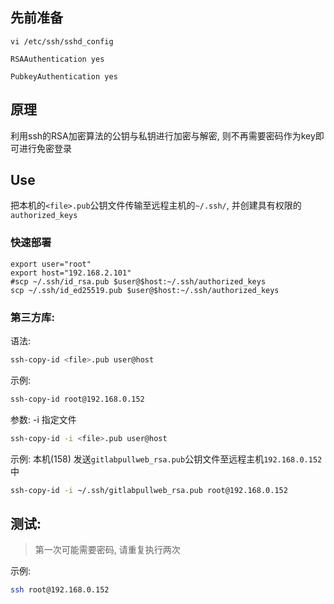 ## 先前准备
```shell
vi /etc/ssh/sshd_config

RSAAuthentication yes

PubkeyAuthentication yes
```

## 原理
利用ssh的RSA加密算法的公钥与私钥进行加密与解密, 则不再需要密码作为key即可进行免密登录

## Use
把本机的`<file>.pub`公钥文件传输至远程主机的`~/.ssh/`, 并创建具有权限的`authorized_keys`

### 快速部署
```shell
export user="root"
export host="192.168.2.101"
#scp ~/.ssh/id_rsa.pub $user@$host:~/.ssh/authorized_keys
scp ~/.ssh/id_ed25519.pub $user@$host:~/.ssh/authorized_keys
```
### 第三方库:

语法:
```bash
ssh-copy-id <file>.pub user@host 
```

示例:
```bash
ssh-copy-id root@192.168.0.152
```

参数:
-i 指定文件

```bash
ssh-copy-id -i <file>.pub user@host 
```

示例:
本机(158) 发送`gitlabpullweb_rsa.pub`公钥文件至远程主机`192.168.0.152`中
```bash
ssh-copy-id -i ~/.ssh/gitlabpullweb_rsa.pub root@192.168.0.152
```

## 测试:

> 第一次可能需要密码, 请重复执行两次

示例:
```bash
ssh root@192.168.0.152
```